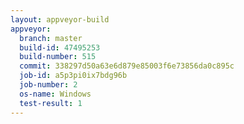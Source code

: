 ```yaml
---
layout: appveyor-build
appveyor:
  branch: master
  build-id: 47495253
  build-number: 515
  commit: 338297d50a63e6d879e85003f6e73856da0c895c
  job-id: a5p3pi0ix7bdg96b
  job-number: 2
  os-name: Windows
  test-result: 1
---
```


